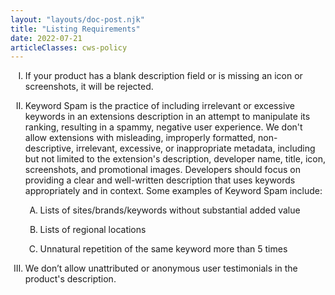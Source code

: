 ```yaml
---
layout: "layouts/doc-post.njk"
title: "Listing Requirements"
date: 2022-07-21
articleClasses: cws-policy
---
```


<!-- Atypical formatting is necessary to enable markdown formatting for LI contents -->
<ol type="I">
<li>

If your product has a blank description field or is missing an icon or screenshots, it will be
rejected.

</li>
<li>

Keyword Spam is the practice of including irrelevant or excessive keywords in an extensions
description in an attempt to manipulate its ranking, resulting in a spammy, negative user
experience. We don't allow extensions with misleading, improperly formatted, non-descriptive,
irrelevant, excessive, or inappropriate metadata, including but not limited to the extension's
description, developer name, title, icon, screenshots, and promotional images. Developers should
focus on providing a clear and well-written description that uses keywords appropriately and in
context. Some examples of Keyword Spam include:

<ol type="A">
<li>

Lists of sites/brands/keywords without substantial added value

</li>
<li>

Lists of regional locations

</li>
<li>

Unnatural repetition of the same keyword more than 5 times

</li>
</ol>

</li>
<li>

We don’t allow unattributed or anonymous user testimonials in the product's description.

</li>
</ol>
